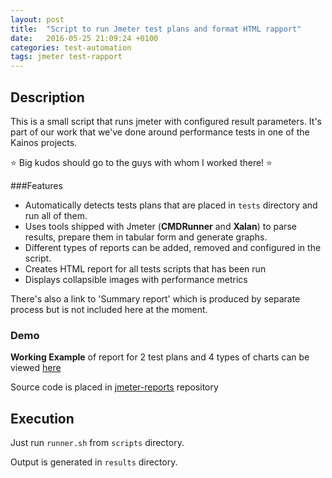```yaml
---
layout: post
title:  "Script to run Jmeter test plans and format HTML rapport"
date:   2016-05-25 21:09:24 +0100
categories: test-automation
tags: jmeter test-rapport
---
```

## Description 
This is a small script that runs jmeter with configured result parameters. It's part of our work that we've done around performance tests in one of the Kainos projects.

:star: Big kudos should go to the guys with whom I worked there! :star: 

###Features
+ Automatically detects tests plans that are placed in `tests` directory and run all of them.
+ Uses tools shipped with Jmeter (**CMDRunner** and **Xalan**) to parse results, prepare them in tabular form and generate graphs.
+ Different types of reports can be added, removed and configured in the script.
+ Creates HTML report for all tests scripts that has been run 
+ Displays collapsible images with performance metrics

There's also a link to 'Summary report' which is produced by separate process but is not included here at the moment.

### Demo

**Working Example** of report for 2 test plans and 4 types of charts can be viewed 
[here](https://rawgit.com/michalsi/jmeter-reports/master/results/results.html)

Source code is placed in [jmeter-reports](https://github.com/michalsi/jmeter-reports) repository


## Execution


Just run `runner.sh` from `scripts` directory.

Output is generated in `results` directory.
